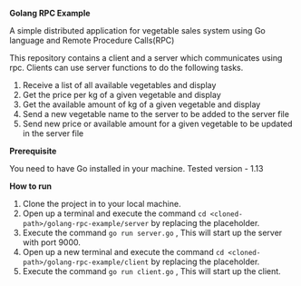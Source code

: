 **Golang RPC Example**

A simple distributed application for vegetable sales system using Go language and Remote Procedure Calls(RPC)

This repository contains a client and a server which communicates using rpc. Clients can use server functions
to do the following tasks.

1. Receive a list of all available vegetables and display
2. Get the price per kg of a given vegetable and display
3. Get the available amount of kg of a given vegetable and display
4. Send a new vegetable name to the server to be added to the server file
5. Send new price or available amount for a given vegetable to be updated in the server file

**Prerequisite**

You need to have Go installed in your machine.
Tested version - 1.13

**How to run**

1. Clone the project in to your local machine.
2. Open up a terminal and execute the command `cd <cloned-path>/golang-rpc-example/server` 
   by replacing the <cloned-path> placeholder.
3. Execute the command `go run server.go` , This will start up the server with port 9000.
4. Open up a new terminal and execute the command `cd <cloned-path>/golang-rpc-example/client`
   by replacing the <cloned-path> placeholder.
5. Execute the command `go run client.go` , This will start up the client.